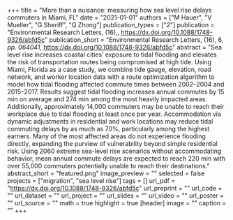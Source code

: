 +++
title = "More than a nuisance: measuring how sea level rise delays commuters in Miami, FL"
date = "2021-01-01"
authors = ["M Hauer", "V Mueller", "G Sheriff", "Q Zhong"]
publication_types = ["2"]
publication = "Environmental Research Letters, (16),, https://dx.doi.org/10.1088/1748-9326/abfd5c"
publication_short = "Environmental Research Letters, (16), 6, _pp. 064041_, https://dx.doi.org/10.1088/1748-9326/abfd5c"
abstract = "Sea level rise increases coastal cities’ exposure to tidal flooding and elevates the risk of transportation routes being compromised at high tide. Using Miami, Florida as a case study, we combine tide gauge, elevation, road network, and worker location data with a route optimization algorithm to model how tidal flooding affected commute times between 2002–2004 and 2015–2017. Results suggest tidal flooding increases annual commutes by 15 min on average and 274 min among the most heavily impacted areas. Additionally, approximately 14,000 commuters may be unable to reach their workplace due to tidal flooding at least once per year. Accommodation via dynamic adjustments in residential and work locations may reduce tidal commuting delays by as much as 70%, particularly among the highest earners. Many of the most affected areas do not experience flooding directly, expanding the purview of vulnerability beyond simple residential risk. Using 2060 extreme sea-level rise scenarios without accommodating behavior, mean annual commute delays are expected to reach 220 min with over 55,000 commuters potentially unable to reach their destinations."
abstract_short = "featured.png"
image_preview = ""
selected = false
projects = ["migration", "sea level rise"]
tags = []
url_pdf = "https://dx.doi.org/10.1088/1748-9326/abfd5c"
url_preprint = ""
url_code = ""
url_dataset = ""
url_project = ""
url_slides = ""
url_video = ""
url_poster = ""
url_source = ""
math = true
highlight = true
[header]
image = ""
caption = ""
+++
